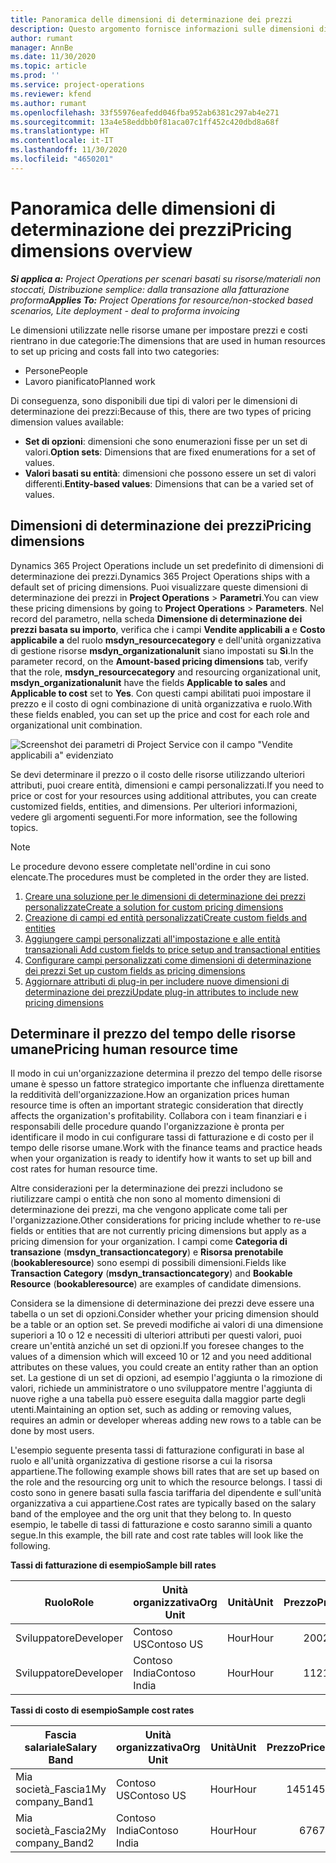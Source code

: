 ```yaml
---
title: Panoramica delle dimensioni di determinazione dei prezzi
description: Questo argomento fornisce informazioni sulle dimensioni di determinazione dei prezzi in Dynamics 365 Project Operations.
author: rumant
manager: AnnBe
ms.date: 11/30/2020
ms.topic: article
ms.prod: ''
ms.service: project-operations
ms.reviewer: kfend
ms.author: rumant
ms.openlocfilehash: 33f55976eafedd046fba952ab6381c297ab4e271
ms.sourcegitcommit: 13a4e58eddbb0f81aca07c1ff452c420dbd8a68f
ms.translationtype: HT
ms.contentlocale: it-IT
ms.lasthandoff: 11/30/2020
ms.locfileid: "4650201"
---
```

# <a name="pricing-dimensions-overview"></a><span data-ttu-id="09e6b-103">Panoramica delle dimensioni di determinazione dei prezzi</span><span class="sxs-lookup"><span data-stu-id="09e6b-103">Pricing dimensions overview</span></span>

<span data-ttu-id="09e6b-104">_**Si applica a:** Project Operations per scenari basati su risorse/materiali non stoccati, Distribuzione semplice: dalla transazione alla fatturazione proforma_</span><span class="sxs-lookup"><span data-stu-id="09e6b-104">_**Applies To:** Project Operations for resource/non-stocked based scenarios, Lite deployment - deal to proforma invoicing_</span></span>

<span data-ttu-id="09e6b-105">Le dimensioni utilizzate nelle risorse umane per impostare prezzi e costi rientrano in due categorie:</span><span class="sxs-lookup"><span data-stu-id="09e6b-105">The dimensions that are used in human resources to set up pricing and costs fall into two categories:</span></span>

- <span data-ttu-id="09e6b-106">Persone</span><span class="sxs-lookup"><span data-stu-id="09e6b-106">People</span></span>
- <span data-ttu-id="09e6b-107">Lavoro pianificato</span><span class="sxs-lookup"><span data-stu-id="09e6b-107">Planned work</span></span>

<span data-ttu-id="09e6b-108">Di conseguenza, sono disponibili due tipi di valori per le dimensioni di determinazione dei prezzi:</span><span class="sxs-lookup"><span data-stu-id="09e6b-108">Because of this, there are two types of pricing dimension values available:</span></span>

- <span data-ttu-id="09e6b-109">**Set di opzioni**: dimensioni che sono enumerazioni fisse per un set di valori.</span><span class="sxs-lookup"><span data-stu-id="09e6b-109">**Option sets**: Dimensions that are fixed enumerations for a set of values.</span></span>
- <span data-ttu-id="09e6b-110">**Valori basati su entità**: dimensioni che possono essere un set di valori differenti.</span><span class="sxs-lookup"><span data-stu-id="09e6b-110">**Entity-based values**: Dimensions that can be a varied set of values.</span></span>

## <a name="pricing-dimensions"></a><span data-ttu-id="09e6b-111">Dimensioni di determinazione dei prezzi</span><span class="sxs-lookup"><span data-stu-id="09e6b-111">Pricing dimensions</span></span>

<span data-ttu-id="09e6b-112">Dynamics 365 Project Operations include un set predefinito di dimensioni di determinazione dei prezzi.</span><span class="sxs-lookup"><span data-stu-id="09e6b-112">Dynamics 365 Project Operations ships with a default set of pricing dimensions.</span></span> <span data-ttu-id="09e6b-113">Puoi visualizzare queste dimensioni di determinazione dei prezzi in **Project Operations** > **Parametri**.</span><span class="sxs-lookup"><span data-stu-id="09e6b-113">You can view these pricing dimensions by going to **Project Operations** > **Parameters**.</span></span> <span data-ttu-id="09e6b-114">Nel record del parametro, nella scheda **Dimensione di determinazione dei prezzi basata su importo**, verifica che i campi **Vendite applicabili a** e **Costo applicabile a** del ruolo **msdyn_resourcecategory** e dell'unità organizzativa di gestione risorse **msdyn_organizationalunit** siano impostati su **Sì**.</span><span class="sxs-lookup"><span data-stu-id="09e6b-114">In the parameter record, on the **Amount-based pricing dimensions** tab, verify that the role, **msdyn_resourcecategory** and resourcing organizational unit, **msdyn_organizationalunit** have the fields **Applicable to sales** and **Applicable to cost** set to **Yes**.</span></span> <span data-ttu-id="09e6b-115">Con questi campi abilitati puoi impostare il prezzo e il costo di ogni combinazione di unità organizzativa e ruolo.</span><span class="sxs-lookup"><span data-stu-id="09e6b-115">With these fields enabled, you can set up the price and cost for each role and organizational unit combination.</span></span>

![Screenshot dei parametri di Project Service con il campo "Vendite applicabili a" evidenziato](media/PS-OOB-parameters.png)

<span data-ttu-id="09e6b-117">Se devi determinare il prezzo o il costo delle risorse utilizzando ulteriori attributi, puoi creare entità, dimensioni e campi personalizzati.</span><span class="sxs-lookup"><span data-stu-id="09e6b-117">If you need to price or cost for your resources using additional attributes, you can create customized fields, entities, and dimensions.</span></span> <span data-ttu-id="09e6b-118">Per ulteriori informazioni, vedere gli argomenti seguenti.</span><span class="sxs-lookup"><span data-stu-id="09e6b-118">For more information, see the following topics.</span></span> 
  
  > [!NOTE]
  > <span data-ttu-id="09e6b-119">Le procedure devono essere completate nell'ordine in cui sono elencate.</span><span class="sxs-lookup"><span data-stu-id="09e6b-119">The procedures must be completed in the order they are listed.</span></span>

1. [<span data-ttu-id="09e6b-120">Creare una soluzione per le dimensioni di determinazione dei prezzi personalizzate</span><span class="sxs-lookup"><span data-stu-id="09e6b-120">Create a solution for custom pricing dimensions</span></span>](../sales/create-solution-custompd.md)
2. [<span data-ttu-id="09e6b-121">Creazione di campi ed entità personalizzati</span><span class="sxs-lookup"><span data-stu-id="09e6b-121">Create custom fields and entities</span></span>](create-custom-fields-entities-pricing-dimensions.md)
3. [<span data-ttu-id="09e6b-122">Aggiungere campi personalizzati all'impostazione e alle entità transazionali </span><span class="sxs-lookup"><span data-stu-id="09e6b-122">Add custom fields to price setup and transactional entities</span></span>](add-custom-fields-price-setup-transactional-entities.md)
4. [<span data-ttu-id="09e6b-123">Configurare campi personalizzati come dimensioni di determinazione dei prezzi </span><span class="sxs-lookup"><span data-stu-id="09e6b-123">Set up custom fields as pricing dimensions</span></span>](set-up-custom-fields-pricing-dimensions.md)
5. [<span data-ttu-id="09e6b-124">Aggiornare attributi di plug-in per includere nuove dimensioni di determinazione dei prezzi</span><span class="sxs-lookup"><span data-stu-id="09e6b-124">Update plug-in attributes to include new pricing dimensions</span></span>](update-plugin-attributes-pd.md)


## <a name="pricing-human-resource-time"></a><span data-ttu-id="09e6b-125">Determinare il prezzo del tempo delle risorse umane</span><span class="sxs-lookup"><span data-stu-id="09e6b-125">Pricing human resource time</span></span>
<span data-ttu-id="09e6b-126">Il modo in cui un'organizzazione determina il prezzo del tempo delle risorse umane è spesso un fattore strategico importante che influenza direttamente la redditività dell'organizzazione.</span><span class="sxs-lookup"><span data-stu-id="09e6b-126">How an organization prices human resource time is often an important strategic consideration that directly affects the organization's profitability.</span></span> <span data-ttu-id="09e6b-127">Collabora con i team finanziari e i responsabili delle procedure quando l'organizzazione è pronta per identificare il modo in cui configurare tassi di fatturazione e di costo per il tempo delle risorse umane.</span><span class="sxs-lookup"><span data-stu-id="09e6b-127">Work with the finance teams and practice heads when your organization is ready to identify how it wants to set up bill and cost rates for human resource time.</span></span>

<span data-ttu-id="09e6b-128">Altre considerazioni per la determinazione dei prezzi includono se riutilizzare campi o entità che non sono al momento dimensioni di determinazione dei prezzi, ma che vengono applicate come tali per l'organizzazione.</span><span class="sxs-lookup"><span data-stu-id="09e6b-128">Other considerations for pricing include whether to re-use fields or entities that are not currently pricing dimensions but apply as a pricing dimension for your organization.</span></span> <span data-ttu-id="09e6b-129">I campi come **Categoria di transazione** (**msdyn_transactioncategory**) e **Risorsa prenotabile** (**bookableresource**) sono esempi di possibili dimensioni.</span><span class="sxs-lookup"><span data-stu-id="09e6b-129">Fields like **Transaction Category** (**msdyn_transactioncategory**) and **Bookable Resource** (**bookableresource**) are examples of candidate dimensions.</span></span> 

<span data-ttu-id="09e6b-130">Considera se la dimensione di determinazione dei prezzi deve essere una tabella o un set di opzioni.</span><span class="sxs-lookup"><span data-stu-id="09e6b-130">Consider whether your pricing dimension should be a table or an option set.</span></span> <span data-ttu-id="09e6b-131">Se prevedi modifiche ai valori di una dimensione superiori a 10 o 12 e necessiti di ulteriori attributi per questi valori, puoi creare un'entità anziché un set di opzioni.</span><span class="sxs-lookup"><span data-stu-id="09e6b-131">If you foresee changes to the values of a dimension which will exceed 10 or 12 and you need additional attributes on these values, you could create an entity rather than an option set.</span></span> <span data-ttu-id="09e6b-132">La gestione di un set di opzioni, ad esempio l'aggiunta o la rimozione di valori, richiede un amministratore o uno sviluppatore mentre l'aggiunta di nuove righe a una tabella può essere eseguita dalla maggior parte degli utenti.</span><span class="sxs-lookup"><span data-stu-id="09e6b-132">Maintaining an option set, such as adding or removing values, requires an admin or developer whereas adding new rows to a table can be done by most users.</span></span>

<span data-ttu-id="09e6b-133">L'esempio seguente presenta tassi di fatturazione configurati in base al ruolo e all'unità organizzativa di gestione risorse a cui la risorsa appartiene.</span><span class="sxs-lookup"><span data-stu-id="09e6b-133">The following example shows bill rates that are set up based on the role and the resourcing org unit to which the resource belongs.</span></span> <span data-ttu-id="09e6b-134">I tassi di costo sono in genere basati sulla fascia tariffaria del dipendente e sull'unità organizzativa a cui appartiene.</span><span class="sxs-lookup"><span data-stu-id="09e6b-134">Cost rates are typically based on the salary band of the employee and the org unit that they belong to.</span></span> <span data-ttu-id="09e6b-135">In questo esempio, le tabelle di tassi di fatturazione e costo saranno simili a quanto segue.</span><span class="sxs-lookup"><span data-stu-id="09e6b-135">In this example, the bill rate and cost rate tables will look like the following.</span></span>

<span data-ttu-id="09e6b-136">**Tassi di fatturazione di esempio**</span><span class="sxs-lookup"><span data-stu-id="09e6b-136">**Sample bill rates**</span></span>

| <span data-ttu-id="09e6b-137">Ruolo</span><span class="sxs-lookup"><span data-stu-id="09e6b-137">Role</span></span>        | <span data-ttu-id="09e6b-138">Unità organizzativa</span><span class="sxs-lookup"><span data-stu-id="09e6b-138">Org Unit</span></span>    |<span data-ttu-id="09e6b-139">Unità</span><span class="sxs-lookup"><span data-stu-id="09e6b-139">Unit</span></span>      |<span data-ttu-id="09e6b-140">Prezzo</span><span class="sxs-lookup"><span data-stu-id="09e6b-140">Price</span></span>      |<span data-ttu-id="09e6b-141">Valuta</span><span class="sxs-lookup"><span data-stu-id="09e6b-141">Currency</span></span>  |
| ------------|-------------|----------|----------:|----------|
| <span data-ttu-id="09e6b-142">Sviluppatore</span><span class="sxs-lookup"><span data-stu-id="09e6b-142">Developer</span></span>   | <span data-ttu-id="09e6b-143">Contoso US</span><span class="sxs-lookup"><span data-stu-id="09e6b-143">Contoso US</span></span>  |<span data-ttu-id="09e6b-144">Hour</span><span class="sxs-lookup"><span data-stu-id="09e6b-144">Hour</span></span> | <span data-ttu-id="09e6b-145">200</span><span class="sxs-lookup"><span data-stu-id="09e6b-145">200</span></span>|<span data-ttu-id="09e6b-146">USD</span><span class="sxs-lookup"><span data-stu-id="09e6b-146">USD</span></span>     |
| <span data-ttu-id="09e6b-147">Sviluppatore</span><span class="sxs-lookup"><span data-stu-id="09e6b-147">Developer</span></span>   | <span data-ttu-id="09e6b-148">Contoso India</span><span class="sxs-lookup"><span data-stu-id="09e6b-148">Contoso India</span></span> |<span data-ttu-id="09e6b-149">Hour</span><span class="sxs-lookup"><span data-stu-id="09e6b-149">Hour</span></span>|   <span data-ttu-id="09e6b-150">112</span><span class="sxs-lookup"><span data-stu-id="09e6b-150">112</span></span>|<span data-ttu-id="09e6b-151">USD</span><span class="sxs-lookup"><span data-stu-id="09e6b-151">USD</span></span>     |


<span data-ttu-id="09e6b-152">**Tassi di costo di esempio**</span><span class="sxs-lookup"><span data-stu-id="09e6b-152">**Sample cost rates**</span></span>

| <span data-ttu-id="09e6b-153">Fascia salariale</span><span class="sxs-lookup"><span data-stu-id="09e6b-153">Salary Band</span></span>     | <span data-ttu-id="09e6b-154">Unità organizzativa</span><span class="sxs-lookup"><span data-stu-id="09e6b-154">Org Unit</span></span>    |<span data-ttu-id="09e6b-155">Unità</span><span class="sxs-lookup"><span data-stu-id="09e6b-155">Unit</span></span>      |<span data-ttu-id="09e6b-156">Prezzo</span><span class="sxs-lookup"><span data-stu-id="09e6b-156">Price</span></span>      |<span data-ttu-id="09e6b-157">Valuta</span><span class="sxs-lookup"><span data-stu-id="09e6b-157">Currency</span></span>  |
| ----------------|-------------|----------|----------:|----------|
| <span data-ttu-id="09e6b-158">Mia società_Fascia1</span><span class="sxs-lookup"><span data-stu-id="09e6b-158">My company_Band1</span></span> | <span data-ttu-id="09e6b-159">Contoso US</span><span class="sxs-lookup"><span data-stu-id="09e6b-159">Contoso US</span></span>  |<span data-ttu-id="09e6b-160">Hour</span><span class="sxs-lookup"><span data-stu-id="09e6b-160">Hour</span></span> | <span data-ttu-id="09e6b-161">145</span><span class="sxs-lookup"><span data-stu-id="09e6b-161">145</span></span>|<span data-ttu-id="09e6b-162">USD</span><span class="sxs-lookup"><span data-stu-id="09e6b-162">USD</span></span>     |
| <span data-ttu-id="09e6b-163">Mia società_Fascia2</span><span class="sxs-lookup"><span data-stu-id="09e6b-163">My company_Band2</span></span> | <span data-ttu-id="09e6b-164">Contoso India</span><span class="sxs-lookup"><span data-stu-id="09e6b-164">Contoso India</span></span> |<span data-ttu-id="09e6b-165">Hour</span><span class="sxs-lookup"><span data-stu-id="09e6b-165">Hour</span></span>|   <span data-ttu-id="09e6b-166">67</span><span class="sxs-lookup"><span data-stu-id="09e6b-166">67</span></span>|<span data-ttu-id="09e6b-167">USD</span><span class="sxs-lookup"><span data-stu-id="09e6b-167">USD</span></span>     |
